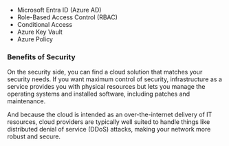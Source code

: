 - Microsoft Entra ID (Azure AD)
- Role-Based Access Control (RBAC)
- Conditional Access
- Azure Key Vault
- Azure Policy


### Benefits of Security

On the security side, you can find a cloud solution that matches your security needs. If you want maximum control of security, infrastructure as a service provides you with physical resources but lets you manage the operating systems and installed software, including patches and maintenance.

And because the cloud is intended as an over-the-internet delivery of IT resources, cloud providers are typically well suited to handle things like distributed denial of service (DDoS) attacks, making your network more robust and secure.
